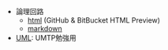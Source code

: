 - 論理回路
	- [html](https://htmlpreview.github.io/?https://github.com/kanetai/Computational-Science/blob/master/LogicCircuit/LogicCircuit.html) (GitHub & BitBucket HTML Preview)
	- [markdown](LogicCircuit/LogicCircuit.md) 
- [UML](UML/UML.md): UMTP勉強用
